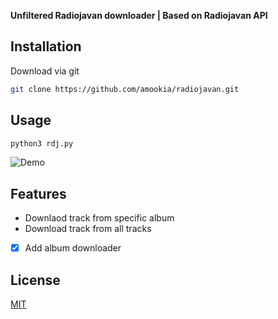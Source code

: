 **Unfiltered Radiojavan downloader | Based on Radiojavan API**


## Installation

Download via git

```bash
git clone https://github.com/amookia/radiojavan.git
```


## Usage
```bash
python3 rdj.py
```
![Demo](http://uupload.ir/files/r36j_demo.gif)

## Features
* Downlaod track from specific album
* Download track from all tracks


- [x] Add album downloader

## License
[MIT](https://choosealicense.com/licenses/mit/)
